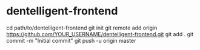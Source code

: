 # dentelligent-frontend
cd path/to/dentelligent-frontend
git init
git remote add origin https://github.com/YOUR_USERNAME/dentelligent-frontend.git
git add .
git commit -m "Initial commit"
git push -u origin master
